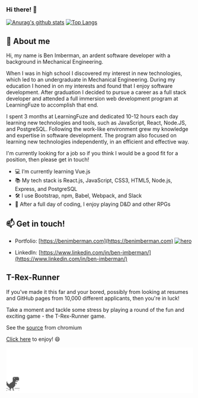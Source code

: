 ### Hi there! 👋

[![Anurag's github stats](https://github-readme-stats.vercel.app/api?username=bimberman&count_private=true&show_icons=true&theme=vue&hide=stars,issues,contribs)](https://github.com/anuraghazra/github-readme-stats) [![Top Langs](https://github-readme-stats.vercel.app/api/top-langs/?username=bimberman&layout=compact&theme=vue)](https://github.com/anuraghazra/github-readme-stats)

## 💬 About me

Hi, my name is Ben Imberman, an ardent software developer with a background in Mechanical Engineering.

When I was in high school I discovered my interest in new technologies, which led to an undergraduate in Mechanical Engineering. During my education I honed in on my interests and found that I enjoy software development. After graduation I decided to pursue a career as a full stack developer and attended a full immersion web development program at LearningFuze to accomplish that end.

I spent 3 months at LearningFuze and dedicated 10-12 hours each day learning new technologies and tools, such as JavaScript, React, Node.JS, and PostgreSQL. Following the work-like environment grew my knowledge and expertise in software development. The program also focused on learning new technologies independently, in an efficient and effective way.

I'm currently looking for a job so if you think I would be a good fit for a position, then please get in touch!

- 💻 I’m currently learning Vue.js
- 📚 My tech stack is React.js, JavaScript, CSS3, HTML5, Node.js, Express, and PostgreSQL
- 🛠 I use Bootstrap, npm, Babel, Webpack, and Slack
- 🍃 After a full day of coding, I enjoy playing D&D and other RPGs

## 📫 Get in touch!

- Portfolio: [https://benimberman.com](https://benimberman.com)
<a href="http://benimberman.com/" target="_blank"><img src="https://github.com/bimberman/bimberman/blob/main/portfolio-demo.gif?raw=true" width="1200" alt="hero" /></a>

- LinkedIn: [https://www.linkedin.com/in/ben-imberman/](https://www.linkedin.com/in/ben-imberman/)

## T-Rex-Runner

If you've made it this far and your bored, possibly from looking at resumes and GitHub pages from 10,000 different applicants, then you're in luck!

Take a moment and tackle some stress by playing a round of the fun and exciting game - the T-Rex-Runner game.

See the [source](https://cs.chromium.org/chromium/src/components/neterror/resources/offline.js?q=t-rex+package:%5Echromium$&dr=C&l=7) from chromium

[Click here](http://wayou.github.io/t-rex-runner/) to enjoy! :smile: 

![chrome offline game cast](screenshot.gif)
